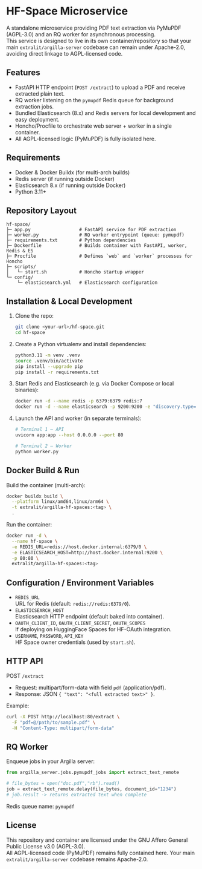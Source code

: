 # HF-Space Microservice

A standalone microservice providing PDF text extraction via PyMuPDF (AGPL-3.0) and an RQ worker for asynchronous processing.  
This service is designed to live in its own container/repository so that your main `extralit/argilla-server` codebase can remain under Apache-2.0, avoiding direct linkage to AGPL-licensed code.

## Features

- FastAPI HTTP endpoint (`POST /extract`) to upload a PDF and receive extracted plain text.
- RQ worker listening on the `pymupdf` Redis queue for background extraction jobs.
- Bundled Elasticsearch (8.x) and Redis servers for local development and easy deployment.
- Honcho/Procfile to orchestrate web server + worker in a single container.
- All AGPL-licensed logic (PyMuPDF) is fully isolated here.

## Requirements

- Docker & Docker Buildx (for multi-arch builds)
- Redis server (if running outside Docker)
- Elasticsearch 8.x (if running outside Docker)
- Python 3.11+

## Repository Layout

```
hf-space/
├─ app.py                  # FastAPI service for PDF extraction
├─ worker.py               # RQ worker entrypoint (queue: pymupdf)
├─ requirements.txt        # Python dependencies
├─ Dockerfile              # Builds container with FastAPI, worker, Redis & ES
├─ Procfile                # Defines `web` and `worker` processes for Honcho
├─ scripts/
│   └─ start.sh            # Honcho startup wrapper
└─ config/
    └─ elasticsearch.yml   # Elasticsearch configuration
```

## Installation & Local Development

1. Clone the repo:
   ```bash
   git clone <your-url>/hf-space.git
   cd hf-space
   ```
2. Create a Python virtualenv and install dependencies:
   ```bash
   python3.11 -m venv .venv
   source .venv/bin/activate
   pip install --upgrade pip
   pip install -r requirements.txt
   ```
3. Start Redis and Elasticsearch (e.g. via Docker Compose or local binaries):
   ```bash
   docker run -d --name redis -p 6379:6379 redis:7
   docker run -d --name elasticsearch -p 9200:9200 -e "discovery.type=single-node" elasticsearch:8.17.0
   ```
4. Launch the API and worker (in separate terminals):
   ```bash
   # Terminal 1 — API
   uvicorn app:app --host 0.0.0.0 --port 80

   # Terminal 2 — Worker
   python worker.py
   ```

## Docker Build & Run

Build the container (multi-arch):
```bash
docker buildx build \
  --platform linux/amd64,linux/arm64 \
  -t extralit/argilla-hf-spaces:<tag> \
  .
```

Run the container:
```bash
docker run -d \
  --name hf-space \
  -e REDIS_URL=redis://host.docker.internal:6379/0 \
  -e ELASTICSEARCH_HOST=http://host.docker.internal:9200 \
  -p 80:80 \
  extralit/argilla-hf-spaces:<tag>
```

## Configuration / Environment Variables

- `REDIS_URL`  
  URL for Redis (default: `redis://redis:6379/0`).
- `ELASTICSEARCH_HOST`  
  Elasticsearch HTTP endpoint (default baked into container).
- `OAUTH_CLIENT_ID`, `OAUTH_CLIENT_SECRET`, `OAUTH_SCOPES`  
  If deploying on HuggingFace Spaces for HF-OAuth integration.
- `USERNAME`, `PASSWORD`, `API_KEY`  
  HF Space owner credentials (used by `start.sh`).

## HTTP API

POST `/extract`

- Request: multipart/form-data with field `pdf` (application/pdf).  
- Response: JSON `{ "text": "<full extracted text>" }`.

Example:
```bash
curl -X POST http://localhost:80/extract \
  -F "pdf=@/path/to/sample.pdf" \
  -H "Content-Type: multipart/form-data"
```

## RQ Worker

Enqueue jobs in your Argilla server:

```python
from argilla_server.jobs.pymupdf_jobs import extract_text_remote

# file_bytes = open("doc.pdf","rb").read()
job = extract_text_remote.delay(file_bytes, document_id="1234")
# job.result -> returns extracted text when complete
```

Redis queue name: `pymupdf`

## License

This repository and container are licensed under the GNU Affero General Public License v3.0 (AGPL-3.0).  
All AGPL-licensed code (PyMuPDF) remains fully contained here. Your main `extralit/argilla-server` codebase remains Apache-2.0.